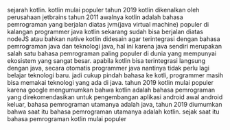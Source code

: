 sejarah kotlin.
kotlin mulai populer tahun 2019
kotlin dikenalkan oleh perusahaan jetbrains tahun 2011
awalnya kotlin adalah bahasa pemrograman yang berjalan diatas jvm(java virtual machine)
populer di kalangan programmer java
kotlin sekarang sudah bisa berjalan diatas nodeJS atau bahkan native
kotlin didesain agar terintegrasi dengan bahasa pemrograman java dan teknologi java, hal ini karena java sendiri merupakan salah satu bahasa pemrograman paling populer di dunia yang mempunyai ekosistem yang sangat besar. apabila kotlin bisa terintegrasi langsung dengan java, secara otomatis programmer java nantinya tidak perlu lagi belajar teknologi baru. jadi cukup pindah bahasa ke kotli, programmer masih bisa memakai teknologi yang ada di java.
tahun 2019 kotlin mulai populer karena google mengumumkan bahwa kotlin adalah bahasa pemrograman yang direkomendasikan untuk pengembangan aplikasi android
awal android keluar, bahasa pemrograman utamanya adalah java, tahun 2019 diumumkan bahwa saat itu bahasa pemrograman utamanya adalah kotlin. sejak saat itu bahasa pemrograman kotlin mulai populer
